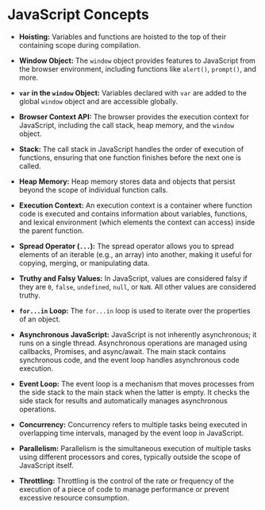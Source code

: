 # JavaScript Concepts

- **Hoisting:** Variables and functions are hoisted to the top of their containing scope during compilation.

- **Window Object:** The `window` object provides features to JavaScript from the browser environment, including functions like `alert()`, `prompt()`, and more.

- **`var` in the `window` Object:** Variables declared with `var` are added to the global `window` object and are accessible globally.

- **Browser Context API:** The browser provides the execution context for JavaScript, including the call stack, heap memory, and the `window` object.

- **Stack:** The call stack in JavaScript handles the order of execution of functions, ensuring that one function finishes before the next one is called.

- **Heap Memory:** Heap memory stores data and objects that persist beyond the scope of individual function calls.

- **Execution Context:** An execution context is a container where function code is executed and contains information about variables, functions, and lexical environment (which elements the context can access) inside the parent function.

- **Spread Operator (`...`):** The spread operator allows you to spread elements of an iterable (e.g., an array) into another, making it useful for copying, merging, or manipulating data.

- **Truthy and Falsy Values:** In JavaScript, values are considered falsy if they are `0`, `false`, `undefined`, `null`, or `NaN`. All other values are considered truthy.

- **`for...in` Loop:** The `for...in` loop is used to iterate over the properties of an object.

- **Asynchronous JavaScript:** JavaScript is not inherently asynchronous; it runs on a single thread. Asynchronous operations are managed using callbacks, Promises, and async/await. The main stack contains synchronous code, and the event loop handles asynchronous code execution.

- **Event Loop:** The event loop is a mechanism that moves processes from the side stack to the main stack when the latter is empty. It checks the side stack for results and automatically manages asynchronous operations.

- **Concurrency:** Concurrency refers to multiple tasks being executed in overlapping time intervals, managed by the event loop in JavaScript.

- **Parallelism:** Parallelism is the simultaneous execution of multiple tasks using different processors and cores, typically outside the scope of JavaScript itself.

- **Throttling:** Throttling is the control of the rate or frequency of the execution of a piece of code to manage performance or prevent excessive resource consumption.
